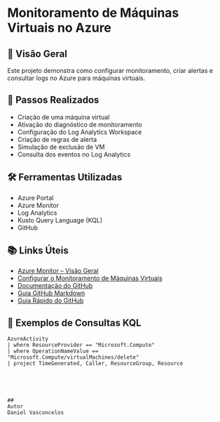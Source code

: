 # Monitoramento de Máquinas Virtuais no Azure

## 📌 Visão Geral
Este projeto demonstra como configurar monitoramento, criar alertas e consultar logs no Azure para máquinas virtuais.

## 🚀 Passos Realizados
- Criação de uma máquina virtual
- Ativação do diagnóstico de monitoramento
- Configuração do Log Analytics Workspace
- Criação de regras de alerta
- Simulação de exclusão de VM
- Consulta dos eventos no Log Analytics

## 🛠️ Ferramentas Utilizadas
- Azure Portal
- Azure Monitor
- Log Analytics
- Kusto Query Language (KQL)
- GitHub

## 📚 Links Úteis

- [Azure Monitor – Visão Geral](https://docs.microsoft.com/pt-br/azure/azure-monitor/overview)
- [Configurar o Monitoramento de Máquinas Virtuais](https://learn.microsoft.com/pt-br/azure/azure-monitor/vm/vminsights-enable-overview)
- [Documentação do GitHub](https://docs.github.com/pt)
- [Guia GitHub Markdown](https://guides.github.com/features/mastering-markdown/)
- [Guia Rápido do GitHub](https://docs.github.com/pt/get-started/quickstart)

## 📝 Exemplos de Consultas KQL
```kusto
AzureActivity
| where ResourceProvider == "Microsoft.Compute"
| where OperationNameValue == "Microsoft.Compute/virtualMachines/delete"
| project TimeGenerated, Caller, ResourceGroup, Resource  

  



##
Autor
Daniel Vasconcelos
